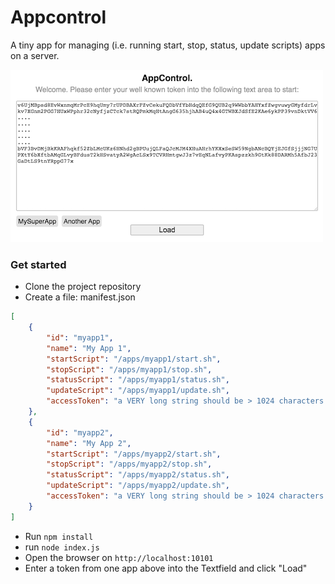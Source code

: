 # Appcontrol

A tiny app for managing (i.e. running start, stop, status, update scripts) apps on a server.

![Screenshot](screenshot.png)

### Get started

-   Clone the project repository
-   Create a file: manifest.json

```json
[
    {
        "id": "myapp1",
        "name": "My App 1",
        "startScript": "/apps/myapp1/start.sh",
        "stopScript": "/apps/myapp1/stop.sh",
        "statusScript": "/apps/myapp1/status.sh",
        "updateScript": "/apps/myapp1/update.sh",
        "accessToken": "a VERY long string should be > 1024 characters long. This is the token, you identify the app later on"
    },
    {
        "id": "myapp2",
        "name": "My App 2",
        "startScript": "/apps/myapp2/start.sh",
        "stopScript": "/apps/myapp2/stop.sh",
        "statusScript": "/apps/myapp2/status.sh",
        "updateScript": "/apps/myapp2/update.sh",
        "accessToken": "a VERY long string should be > 1024 characters long. This is the token, you identify the app later on"
    }
]
```

-   Run `npm install`
-   run `node index.js`
-   Open the browser on `http://localhost:10101`
-   Enter a token from one app above into the Textfield and click "Load"

